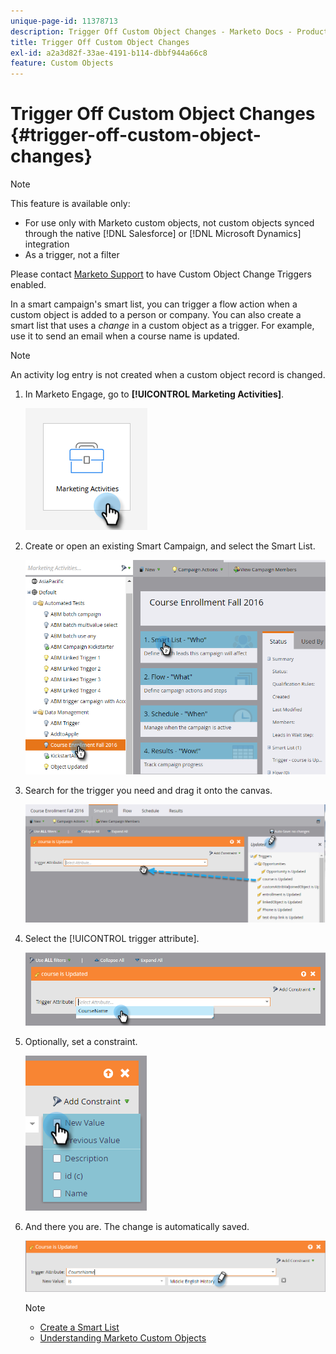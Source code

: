 ```yaml
---
unique-page-id: 11378713
description: Trigger Off Custom Object Changes - Marketo Docs - Product Documentation
title: Trigger Off Custom Object Changes
exl-id: a2a3d82f-33ae-4191-b114-dbbf944a66c8
feature: Custom Objects
---
```

# Trigger Off Custom Object Changes {#trigger-off-custom-object-changes}

>[!NOTE]
>
>This feature is available only:
>
>* For use only with Marketo custom objects, not custom objects synced through the native [!DNL Salesforce] or [!DNL Microsoft Dynamics] integration
>* As a trigger, not a filter
>
>Please contact [Marketo Support](https://nation.marketo.com/t5/Support/ct-p/Support) to have Custom Object Change Triggers enabled.

In a smart campaign's smart list, you can trigger a flow action when a custom object is added to a person or company. You can also create a smart list that uses a _change_ in a custom object as a trigger. For example, use it to send an email when a course name is updated.

>[!NOTE]
>
>An activity log entry is not created when a custom object record is changed.

1. In Marketo Engage, go to **[!UICONTROL Marketing Activities]**.

   ![](assets/trigger-off-custom-object-changes-1.png)

1. Create or open an existing Smart Campaign, and select the Smart List.

   ![](assets/trigger-off-custom-object-changes-2.png)

1. Search for the trigger you need and drag it onto the canvas.

   ![](assets/trigger-off-custom-object-changes-3.png)

1. Select the [!UICONTROL trigger attribute].

   ![](assets/trigger-off-custom-object-changes-4.png)

1. Optionally, set a constraint.

   ![](assets/trigger-off-custom-object-changes-5.png)

1. And there you are. The change is automatically saved.

   ![](assets/trigger-off-custom-object-changes-6.png)

   >[!NOTE]
   >
   >* [Create a Smart List](/help/marketo/product-docs/core-marketo-concepts/smart-lists-and-static-lists/creating-a-smart-list/create-a-smart-list.md)
   >* [Understanding Marketo Custom Objects](/help/marketo/product-docs/administration/marketo-custom-objects/understanding-marketo-custom-objects.md)
